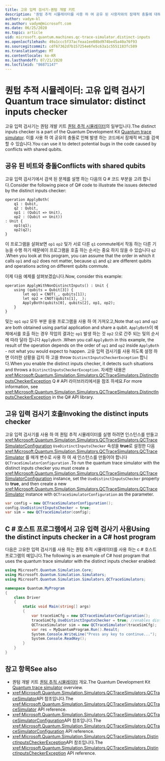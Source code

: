 ```yaml
---
title: 고유 입력 검사기-퀀텀 개발 키트
description: '퀀텀 추적 시뮬레이터를 사용 하 여 공유 된 사용자와의 잠재적 충돌에 대해 Q # 코드를 확인 하는 Microsoft QDK 고유 입력 검사기에 대해 알아봅니다.'
author: vadym-kl
ms.author: vadym@microsoft.com
ms.date: 06/25/2020
ms.topic: article
uid: microsoft.quantum.machines.qc-trace-simulator.distinct-inputs
ms.openlocfilehash: 49a1ccc5f37acfeaa1ee08bd974be45a40a76f93
ms.sourcegitcommit: cdf67362d7b157254e6fe5c63a1c5551183fc589
ms.translationtype: MT
ms.contentlocale: ko-KR
ms.lasthandoff: 07/21/2020
ms.locfileid: "86871147"
---
```

# <a name="quantum-trace-simulator-distinct-inputs-checker"></a><span data-ttu-id="49435-103">퀀텀 추적 시뮬레이터: 고유 입력 검사기</span><span class="sxs-lookup"><span data-stu-id="49435-103">Quantum trace simulator: distinct inputs checker</span></span>

<span data-ttu-id="49435-104">고유 입력 검사기는 퀀텀 개발 키트 [퀀텀 추적 시뮬레이터](xref:microsoft.quantum.machines.qc-trace-simulator.intro)의 일부입니다.</span><span class="sxs-lookup"><span data-stu-id="49435-104">The distinct inputs checker is a part of the Quantum Development Kit [Quantum trace simulator](xref:microsoft.quantum.machines.qc-trace-simulator.intro).</span></span> <span data-ttu-id="49435-105">이를 사용 하 여 공유의 충돌로 인해 발생 하는 코드에서 잠재적 버그를 검색할 수 있습니다.</span><span class="sxs-lookup"><span data-stu-id="49435-105">You can use it to detect potential bugs in the code caused by conflicts with shared qubits.</span></span> 

## <a name="conflicts-with-shared-qubits"></a><span data-ttu-id="49435-106">공유 된 비트와 충돌</span><span class="sxs-lookup"><span data-stu-id="49435-106">Conflicts with shared qubits</span></span>

<span data-ttu-id="49435-107">고유 입력 검사기에서 검색 된 문제를 설명 하는 다음의 Q # 코드 부분을 고려 합니다.</span><span class="sxs-lookup"><span data-stu-id="49435-107">Consider the following piece of Q# code to illustrate the issues detected by the distinct inputs checker:</span></span>

```qsharp
operation ApplyBoth(
    q1 : Qubit,
    q2 : Qubit,
    op1 : (Qubit => Unit),
    op2 : (Qubit => Unit))
: Unit {
    op1(q1);
    op2(q2);
}
```

<span data-ttu-id="49435-108">이 프로그램을 살펴보면 `op1` `op2` 및가 서로 다른 `q1` commute에서 작동 하는 다른 기능을 수행 하기 때문에이 프로그램을 호출 하는 순서는 중요 하지 않을 수 있습니다 `q2` .</span><span class="sxs-lookup"><span data-stu-id="49435-108">When you look at this program, you can assume that the order in which it calls `op1` and `op2` does not matter, because `q1` and `q2` are different qubits and operations acting on different qubits commute.</span></span> 

<span data-ttu-id="49435-109">이제 다음 예제를 살펴보겠습니다.</span><span class="sxs-lookup"><span data-stu-id="49435-109">Now, consider this example:</span></span>

```qsharp
operation ApplyWithNonDistinctInputs() : Unit {
    using (qubits = Qubit[3]) {
        let op1 = CNOT(_, qubits[1]);
        let op2 = CNOT(qubits[1], _);
        ApplyBoth(qubits[0], qubits[2], op1, op2);
    }
}
```

<span data-ttu-id="49435-110">및는 `op1` `op2` 모두 부분 응용 프로그램을 사용 하 여 가져오고,</span><span class="sxs-lookup"><span data-stu-id="49435-110">Note that `op1` and `op2` are both obtained using partial application and share a qubit.</span></span> <span data-ttu-id="49435-111">`ApplyBoth`이 예제에서를 호출 하는 경우 작업의 결과는 `op1` 발생 하는 것 `op2` 으로 간주 되는 및의 순서에 따라 달라 집니다 `ApplyBoth` .</span><span class="sxs-lookup"><span data-stu-id="49435-111">When you call `ApplyBoth` in this example, the result of the operation depends on the order of `op1` and `op2` inside `ApplyBoth` - not what you would expect to happen.</span></span> <span data-ttu-id="49435-112">고유 입력 검사기를 사용 하도록 설정 하면 이러한 상황을 감지 하 고을 throw `DistinctInputsCheckerException` 합니다.</span><span class="sxs-lookup"><span data-stu-id="49435-112">When you enable the distinct inputs checker, it detects such situations and throws a `DistinctInputsCheckerException`.</span></span> <span data-ttu-id="49435-113">자세한 내용은 <xref:Microsoft.Quantum.Simulation.Simulators.QCTraceSimulators.DistinctInputsCheckerException> Q # API 라이브러리에서을 참조 하세요.</span><span class="sxs-lookup"><span data-stu-id="49435-113">For more information, see <xref:Microsoft.Quantum.Simulation.Simulators.QCTraceSimulators.DistinctInputsCheckerException> in the Q# API library.</span></span>

## <a name="invoking-the-distinct-inputs-checker"></a><span data-ttu-id="49435-114">고유 입력 검사기 호출</span><span class="sxs-lookup"><span data-stu-id="49435-114">Invoking the distinct inputs checker</span></span>

<span data-ttu-id="49435-115">고유 입력 검사기를 사용 하 여 퀀텀 추적 시뮬레이터를 실행 하려면 인스턴스를 만들고 <xref:Microsoft.Quantum.Simulation.Simulators.QCTraceSimulators.QCTraceSimulatorConfiguration> `UseDistinctInputsChecker` 속성을 **true**로 설정한 다음 <xref:Microsoft.Quantum.Simulation.Simulators.QCTraceSimulators.QCTraceSimulator> 를 매개 변수로 사용 하 여 새 인스턴스를 만들어야 합니다 `QCTraceSimulatorConfiguration` .</span><span class="sxs-lookup"><span data-stu-id="49435-115">To run the quantum trace simulator with the distinct inputs checker you must create a <xref:Microsoft.Quantum.Simulation.Simulators.QCTraceSimulators.QCTraceSimulatorConfiguration> instance, set the `UseDistinctInputsChecker` property to **true**, and then create a new <xref:Microsoft.Quantum.Simulation.Simulators.QCTraceSimulators.QCTraceSimulator> instance with `QCTraceSimulatorConfiguration` as the parameter.</span></span> 

```csharp
var config = new QCTraceSimulatorConfiguration();
config.UseDistinctInputsChecker = true;
var sim = new QCTraceSimulator(config);
```

## <a name="using-the-distinct-inputs-checker-in-a-c-host-program"></a><span data-ttu-id="49435-116">C # 호스트 프로그램에서 고유 입력 검사기 사용</span><span class="sxs-lookup"><span data-stu-id="49435-116">Using the distinct inputs checker in a C# host program</span></span>

<span data-ttu-id="49435-117">다음은 고유한 입력 검사기를 사용 하는 퀀텀 추적 시뮬레이터를 사용 하는 c # 호스트 프로그램의 예입니다.</span><span class="sxs-lookup"><span data-stu-id="49435-117">The following is an example of C# host program that uses the quantum trace simulator with the distinct inputs checker enabled:</span></span>

```csharp
using Microsoft.Quantum.Simulation.Core;
using Microsoft.Quantum.Simulation.Simulators;
using Microsoft.Quantum.Simulation.Simulators.QCTraceSimulators;

namespace Quantum.MyProgram
{
    class Driver
    {
        static void Main(string[] args)
        {
            var traceSimCfg = new QCTraceSimulatorConfiguration();
            traceSimCfg.UseDistinctInputsChecker = true; //enables distinct inputs checker
            QCTraceSimulator sim = new QCTraceSimulator(traceSimCfg);
            var res = MyQuantumProgram.Run().Result;
            System.Console.WriteLine("Press any key to continue...");
            System.Console.ReadKey();
        }
    }
}
```

## <a name="see-also"></a><span data-ttu-id="49435-118">참고 항목</span><span class="sxs-lookup"><span data-stu-id="49435-118">See also</span></span>

- <span data-ttu-id="49435-119">퀀텀 개발 키트 [퀀텀 추적 시뮬레이터](xref:microsoft.quantum.machines.qc-trace-simulator.intro) 개요.</span><span class="sxs-lookup"><span data-stu-id="49435-119">The Quantum Development Kit [Quantum trace simulator](xref:microsoft.quantum.machines.qc-trace-simulator.intro) overview.</span></span>
- <span data-ttu-id="49435-120"><xref:Microsoft.Quantum.Simulation.Simulators.QCTraceSimulators.QCTraceSimulator>API 참조입니다.</span><span class="sxs-lookup"><span data-stu-id="49435-120">The <xref:Microsoft.Quantum.Simulation.Simulators.QCTraceSimulators.QCTraceSimulator> API reference.</span></span>
- <span data-ttu-id="49435-121"><xref:Microsoft.Quantum.Simulation.Simulators.QCTraceSimulators.QCTraceSimulatorConfiguration>API 참조입니다.</span><span class="sxs-lookup"><span data-stu-id="49435-121">The <xref:Microsoft.Quantum.Simulation.Simulators.QCTraceSimulators.QCTraceSimulatorConfiguration> API reference.</span></span>
- <span data-ttu-id="49435-122"><xref:Microsoft.Quantum.Simulation.Simulators.QCTraceSimulators.DistinctInputsCheckerException>API 참조입니다.</span><span class="sxs-lookup"><span data-stu-id="49435-122">The <xref:Microsoft.Quantum.Simulation.Simulators.QCTraceSimulators.DistinctInputsCheckerException> API reference.</span></span>
